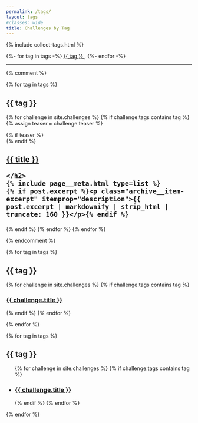 ```yaml
---
permalink: /tags/
layout: tags
#classes: wide
title: Challenges by Tag
---
```



{% include collect-tags.html %}


<p>
{%- for tag in tags -%}
  <a href="#{{ tag | slugify }}"> {{ tag }} </a>, 
{%- endfor -%}
</p>

<hr/>

{% comment %}


{% for tag in tags %}
  <h2 id="{{ tag | slugify }}">{{ tag }}</h2>

   {% for challenge in site.challenges %}
     {% if challenge.tags contains tag %}
     {% assign teaser = challenge.teaser %}

<div class="entries-list">
<div class="list__item">
  <article class="archive__item" itemscope itemtype="https://schema.org/CreativeWork">
    {% if  teaser %}
      <div class="archive__item-teaser">
        <img src="{{ teaser | relative_url }}" alt="">
      </div>
    {% endif %}
    <h2 class="archive__item-title no_toc" itemprop="headline">
        <a href="{{ challenge.url | relative_url }}" rel="permalink">{{ title }}</a>

    </h2>
    {% include page__meta.html type=list %}
    {% if post.excerpt %}<p class="archive__item-excerpt" itemprop="description">{{ post.excerpt | markdownify | strip_html | truncate: 160 }}</p>{% endif %}
  </article>
</div>
</div>

{% endif %}
{% endfor %}
{% endfor %}

{% endcomment %}

<div class="entries-list">

{% for tag in tags %}
  <h2 id="{{ tag | slugify }}">{{ tag }}</h2>

   {% for challenge in site.challenges %}
     {% if challenge.tags contains tag %}
      <div class="list__item">
       <h3>
       <a href="{{ challenge.url }}">
       {{ challenge.title }}
       </a>
     </h3>
   </div>
     {% endif %}
   {% endfor %}

{% endfor %}
</div>


<div class="entries-list">

{% for tag in tags %}
  <h2 id="{{ tag | slugify }}">{{ tag }}</h2>
  <ul>
   {% for challenge in site.challenges %}
     {% if challenge.tags contains tag %}
     <li>
     <h3>
     <a href="{{ challenge.url }}">
     {{ challenge.title }}
     </a>
     </h3>
     </li>
     {% endif %}
   {% endfor %}
  </ul>
{% endfor %}
</div>


